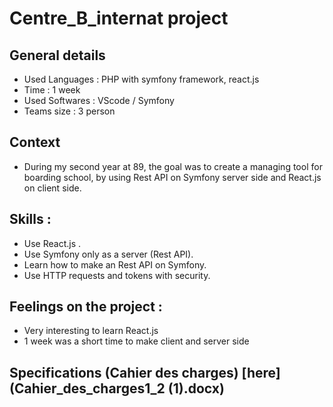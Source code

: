 # Centre_B_internat project

## General details
- Used Languages : PHP with symfony framework, react.js
- Time : 1 week
- Used Softwares : VScode / Symfony
- Teams size : 3 person

## Context
- During my second year at 89, the goal was to create a managing tool for boarding school, by using Rest API on Symfony server side and React.js on client side.

## Skills : 
- Use React.js .
- Use Symfony only as a server (Rest API).
- Learn how to make an Rest API on Symfony.
- Use HTTP requests and tokens with security.

## Feelings on the project :
- Very interesting to learn React.js
- 1 week was a short time to make client and server side

## Specifications (Cahier des charges) [here](Cahier_des_charges1_2 (1).docx)

